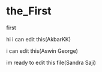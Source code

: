 # the_First
first

hi i can edit this(AkbarKK)

i can edit this(Aswin George)

im ready to edit this file(Sandra Saji)
